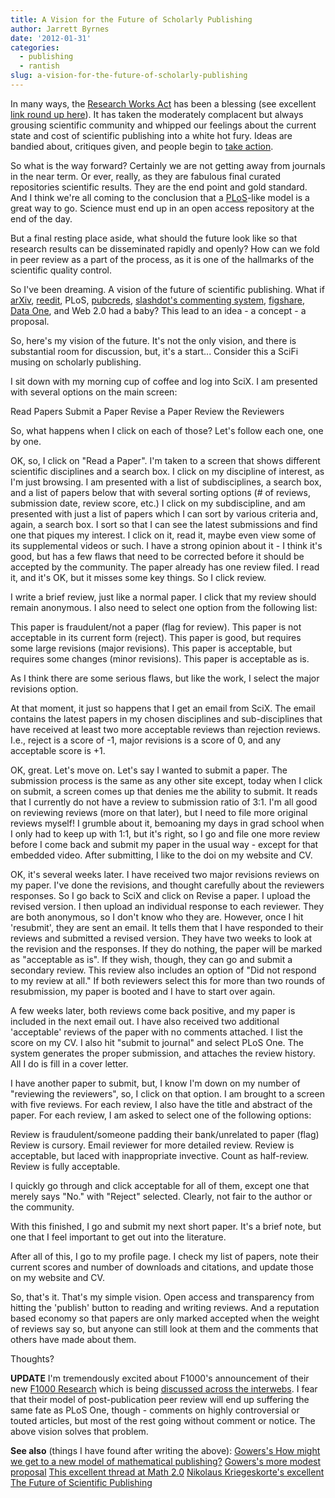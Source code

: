 ```yaml
---
title: A Vision for the Future of Scholarly Publishing
author: Jarrett Byrnes
date: '2012-01-31'
categories:
  - publishing
  - rantish
slug: a-vision-for-the-future-of-scholarly-publishing
---
```


In many ways, the [Research Works Act](http://www.lisafederer.net/2012/01/research-works-act/) has been a blessing (see excellent [link round up here](http://scienceblogs.com/confessions/2012/01/around_the_web_some_posts_on_t_1.php)).  It has taken the moderately complacent but always grousing scientific community and whipped our feelings about the current state and cost of scientific publishing into a white hot fury.  Ideas are bandied about, critiques given, and people begin to [take action](http://occamstypewriter.org/scurry/2012/01/28/why-i-chose-to-decline-an-invitation-to-review-by-elsevier/).

So what is the way forward?  Certainly we are not getting away from journals in the near term.  Or ever, really, as they are fabulous final curated repositories scientific results.  They are the end point and gold standard.  And I think we're all coming to the conclusion that a [PLoS](http://plos.org)-like model is a great way to go.  Science must end up in an open access repository at the end of the day.

But a final resting place aside, what should the future look like so that research results can be disseminated rapidly and openly?  How can we fold in peer review as a part of the process, as it is one of the hallmarks of the scientific quality control.

So I've been dreaming.  A vision of the future of scientific publishing.  What if [arXiv](http://arxiv.org/), [reedit](http://www.reddit.com/), PLoS, [pubcreds](http://www.ipetitions.com/petition/fix-peer-review/blog), [slashdot's commenting system](http://slashdot.org), [figshare](http://figshare.com/), [Data One](https://www.dataone.org/), and Web 2.0 had a baby?  This lead to an idea - a concept - a proposal.

So, here's my vision of the future.  It's not the only vision, and there is substantial room for discussion, but, it's a start...  Consider this a SciFi musing on scholarly publishing.

I sit down with my morning cup of coffee and log into SciX.  I am presented with several options on the main screen:

Read Papers
Submit a Paper
Revise a Paper
Review the Reviewers

So, what happens when I click on each of those?  Let's follow each one, one by one.

OK, so, I click on "Read a Paper".  I'm taken to a screen that shows different scientific disciplines and a search box.  I click on my discipline of interest, as I'm just browsing.  I am presented with a list of subdisciplines, a search box, and a list of papers below that with several sorting options (# of reviews, submission date, review score, etc.)  I click on my subdiscipline, and am presented with just a list of papers which I can sort by various criteria and, again, a search box.  I sort so that I can see the latest submissions and find one that piques my interest.  I click on it, read it, maybe even view some of its supplemental videos or such.  I have a strong opinion about it - I think it's good, but has a few flaws that need to be corrected before it should be accepted by the community.  The paper already has one review filed.  I read it, and it's OK, but it misses some key things.  So I click review.

I write a brief review, just like a normal paper.  I click that my review should remain anonymous.  I also need to select one option from the following list:

This paper is fraudulent/not a paper (flag for review).
This paper is not acceptable in its current form (reject).
This paper is good, but requires some large revisions (major revisions).
This paper is acceptable, but requires some changes (minor revisions).
This paper is acceptable as is.

As I think there are some serious flaws, but like the work, I select the major revisions option.

At that moment, it just so happens that I get an email from SciX.  The email contains the latest papers in my chosen disciplines and sub-disciplines that have received at least two more acceptable reviews than rejection reviews.  I.e., reject is a score of -1, major revisions is a score of 0, and any acceptable score is +1.

OK, great.  Let's move on.  Let's say I wanted to submit a paper.  The submission process is the same as any other site except, today when I click on submit, a screen comes up that denies me the ability to submit.  It reads that I currently do not have a review to submission ratio of 3:1. I'm all good on reviewing reviews (more on that later), but I need to file more original reviews myself! I grumble about it, bemoaning my days in grad school when I only had to keep up with 1:1, but it's right, so I go and file one more review before I come back and submit my paper in the usual way - except for that embedded video.  After submitting, I like to the doi on my website and CV.

OK, it's several weeks later.  I have received two major revisions reviews on my paper.  I've done the revisions, and thought carefully about the reviewers responses.  So I go back to SciX and click on Revise a paper.  I upload the revised version.  I then upload an individual response to each reviewer.  They are both anonymous, so I don't know who they are.  However, once I hit 'resubmit', they are sent an email.  It tells them that I have responded to their reviews and submitted a revised version.  They have two weeks to look at the revision and the responses.  If they do nothing, the paper will be marked as "acceptable as is".  If they wish, though, they can go and submit a secondary review.  This review also includes an option of "Did not respond to my review at all."  If both reviewers select this for more than two rounds of resubmission, my paper is booted and I have to start over again.

A few weeks later, both reviews come back positive, and my paper is included in the next email out.  I have also received two additional 'acceptable' reviews of the paper with no comments attached.  I list the score on my CV. I also hit "submit to journal" and select PLoS One.  The system generates the proper submission, and attaches the review history.  All I do is fill in a cover letter.

I have another paper to submit, but, I know I'm down on my number of "reviewing the reviewers", so, I click on that option.  I am brought to a screen with five reviews.  For each review, I also have the title and abstract of the paper.  For each review, I am asked to select one of the following options:

Review is fraudulent/someone padding their bank/unrelated to paper (flag)
Review is cursory.  Email reviewer for more detailed review.
Review is acceptable, but laced with inappropriate invective. Count as half-review.
Review is fully acceptable.

I quickly go through and click acceptable for all of them, except one that merely says "No." with "Reject" selected.  Clearly, not fair to the author or the community.

With this finished, I go and submit my next short paper.  It's a brief note, but one that I feel important to get out into the literature.

After all of this, I go to my profile page. I check my list of papers, note their current scores and number of downloads and citations, and update those on my website and CV.

So, that's it.  That's my simple vision.  Open access and transparency from hitting the 'publish' button to reading and writing reviews.  And a reputation based economy so that papers are only marked accepted when the weight of reviews say so, but anyone can still look at them and the comments that others have made about them.

Thoughts?

**UPDATE** I'm tremendously excited about F1000's announcement of their new [F1000 Research](http://f1000research.com/2012/01/30/f1000-research-join-us-and-shape-the-future-of-scholarly-communication-2/) which is being [discussed across the interwebs](http://retractionwatch.wordpress.com/2012/01/30/an-arxiv-for-all-of-science-f1000-launches-new-immediate-publication-journal/).  I fear that their model of post-publication peer review will end up suffering the same fate as PLoS One, though - comments on highly controversial or touted articles, but most of the rest going without comment or notice.  The above vision solves that problem.

**See also** (things I have found after writing the above):
[Gowers's How might we get to a new model of mathematical publishing?](http://gowers.wordpress.com/2011/10/31/how-might-we-get-to-a-new-model-of-mathematical-publishing/)
[Gowers's more modest proposal](http://gowers.wordpress.com/2011/11/03/a-more-modest-proposal/)
[This excellent thread at Math 2.0](http://www.math.ntnu.no/~stacey/Mathforge/Math2.0/comments.php?DiscussionID=11&page=1#Item_50)
[Nikolaus Kriegeskorte's excellent The Future of Scientific Publishing](http://futureofscipub.wordpress.com/)
